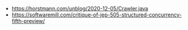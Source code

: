 - https://horstmann.com/unblog/2020-12-05/Crawler.java
- https://softwaremill.com/critique-of-jep-505-structured-concurrency-fifth-preview/
